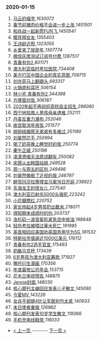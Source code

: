 ### 2020-01-15 
1. [ 马云的福字 ](https://s.weibo.com/weibo?q=%23%E9%A9%AC%E4%BA%91%E7%9A%84%E7%A6%8F%E5%AD%97%23&Refer=top) *1630072*
1. [ 春节前猪肉价格不会进一步上涨 ](https://s.weibo.com/weibo?q=%23%E6%98%A5%E8%8A%82%E5%89%8D%E7%8C%AA%E8%82%89%E4%BB%B7%E6%A0%BC%E4%B8%8D%E4%BC%9A%E8%BF%9B%E4%B8%80%E6%AD%A5%E4%B8%8A%E6%B6%A8%23&Refer=top) *1451501*
1. [ 和肖战一起新愿FUN飞 ](https://s.weibo.com/weibo?q=%E5%92%8C%E8%82%96%E6%88%98%E4%B8%80%E8%B5%B7%E6%96%B0%E6%84%BFFUN%E9%A3%9E&Refer=top) *1450541*
1. [ 樱井翔女友 ](https://s.weibo.com/weibo?q=%23%E6%A8%B1%E4%BA%95%E7%BF%94%E5%A5%B3%E5%8F%8B%23&Refer=top) *1355403*
1. [ 王诗龄近照 ](https://s.weibo.com/weibo?q=%23%E7%8E%8B%E8%AF%97%E9%BE%84%E8%BF%91%E7%85%A7%23&Refer=top) *1323055*
1. [ 乡爱来了就是年 ](https://s.weibo.com/weibo?q=%23%E4%B9%A1%E7%88%B1%E6%9D%A5%E4%BA%86%E5%B0%B1%E6%98%AF%E5%B9%B4%23&topic_ad=1&Refer=top) *1307774*
1. [ 微信灰度测试订阅号付费 ](https://s.weibo.com/weibo?q=%23%E5%BE%AE%E4%BF%A1%E7%81%B0%E5%BA%A6%E6%B5%8B%E8%AF%95%E8%AE%A2%E9%98%85%E5%8F%B7%E4%BB%98%E8%B4%B9%23&Refer=top) *1287517*
1. [ 青春有你2 ](https://s.weibo.com/weibo?q=%23%E9%9D%92%E6%98%A5%E6%9C%89%E4%BD%A02%23&Refer=top) *801171*
1. [ 澳大利亚临时考拉医院 ](https://s.weibo.com/weibo?q=%23%E6%BE%B3%E5%A4%A7%E5%88%A9%E4%BA%9A%E4%B8%B4%E6%97%B6%E8%80%83%E6%8B%89%E5%8C%BB%E9%99%A2%23&Refer=top) *734408*
1. [ 美方打压中国企业的真实意图 ](https://s.weibo.com/weibo?q=%23%E7%BE%8E%E6%96%B9%E6%89%93%E5%8E%8B%E4%B8%AD%E5%9B%BD%E4%BC%81%E4%B8%9A%E7%9A%84%E7%9C%9F%E5%AE%9E%E6%84%8F%E5%9B%BE%23&Refer=top) *709715*
1. [ 刘亦菲马上翻跟头 ](https://s.weibo.com/weibo?q=%23%E5%88%98%E4%BA%A6%E8%8F%B2%E9%A9%AC%E4%B8%8A%E7%BF%BB%E8%B7%9F%E5%A4%B4%23&Refer=top) *693317*
1. [ 火锅底料耳环 ](https://s.weibo.com/weibo?q=%23%E7%81%AB%E9%94%85%E5%BA%95%E6%96%99%E8%80%B3%E7%8E%AF%23&Refer=top) *506154*
1. [ 林小宅 青春有你2 ](https://s.weibo.com/weibo?q=%E6%9E%97%E5%B0%8F%E5%AE%85%20%E9%9D%92%E6%98%A5%E6%9C%89%E4%BD%A02&Refer=top) *344398*
1. [ 方便面炒饭 ](https://s.weibo.com/weibo?q=%23%E6%96%B9%E4%BE%BF%E9%9D%A2%E7%82%92%E9%A5%AD%23&Refer=top) *306187*
1. [ 2020年起不再组织高校自主招生 ](https://s.weibo.com/weibo?q=%232020%E5%B9%B4%E8%B5%B7%E4%B8%8D%E5%86%8D%E7%BB%84%E7%BB%87%E9%AB%98%E6%A0%A1%E8%87%AA%E4%B8%BB%E6%8B%9B%E7%94%9F%23&Refer=top) *296060*
1. [ 西宁地陷救人男孩母亲遇难 ](https://s.weibo.com/weibo?q=%23%E8%A5%BF%E5%AE%81%E5%9C%B0%E9%99%B7%E6%95%91%E4%BA%BA%E7%94%B7%E5%AD%A9%E6%AF%8D%E4%BA%B2%E9%81%87%E9%9A%BE%23&Refer=top) *252111*
1. [ 丹麦反重力瀑布 ](https://s.weibo.com/weibo?q=%23%E4%B8%B9%E9%BA%A6%E5%8F%8D%E9%87%8D%E5%8A%9B%E7%80%91%E5%B8%83%23&Refer=top) *252046*
1. [ 故宫取消年夜饭 ](https://s.weibo.com/weibo?q=%E6%95%85%E5%AE%AB%E5%8F%96%E6%B6%88%E5%B9%B4%E5%A4%9C%E9%A5%AD&Refer=top) *251577*
1. [ 姐姐结婚那天弟弟有多难过 ](https://s.weibo.com/weibo?q=%23%E5%A7%90%E5%A7%90%E7%BB%93%E5%A9%9A%E9%82%A3%E5%A4%A9%E5%BC%9F%E5%BC%9F%E6%9C%89%E5%A4%9A%E9%9A%BE%E8%BF%87%23&Refer=top) *251190*
1. [ 刘昊然花手 ](https://s.weibo.com/weibo?q=%23%E5%88%98%E6%98%8A%E7%84%B6%E8%8A%B1%E6%89%8B%23&Refer=top) *250994*
1. [ 喝了奶茶晚上睡觉时的我 ](https://s.weibo.com/weibo?q=%23%E5%96%9D%E4%BA%86%E5%A5%B6%E8%8C%B6%E6%99%9A%E4%B8%8A%E7%9D%A1%E8%A7%89%E6%97%B6%E7%9A%84%E6%88%91%23&Refer=top) *250774*
1. [ 秦牛正威 ](https://s.weibo.com/weibo?q=%23%E7%A7%A6%E7%89%9B%E6%AD%A3%E5%A8%81%23&Refer=top) *250196*
1. [ 凌潇肃唱无法原谅翻车 ](https://s.weibo.com/weibo?q=%23%E5%87%8C%E6%BD%87%E8%82%83%E5%94%B1%E6%97%A0%E6%B3%95%E5%8E%9F%E8%B0%85%E7%BF%BB%E8%BD%A6%23&Refer=top) *250082*
1. [ 宋茜认出韩国站姐 ](https://s.weibo.com/weibo?q=%23%E5%AE%8B%E8%8C%9C%E8%AE%A4%E5%87%BA%E9%9F%A9%E5%9B%BD%E7%AB%99%E5%A7%90%23&Refer=top) *249528*
1. [ 周一与周五的区别 ](https://s.weibo.com/weibo?q=%23%E5%91%A8%E4%B8%80%E4%B8%8E%E5%91%A8%E4%BA%94%E7%9A%84%E5%8C%BA%E5%88%AB%23&Refer=top) *249496*
1. [ 刘昊然像极了近视的我 ](https://s.weibo.com/weibo?q=%23%E5%88%98%E6%98%8A%E7%84%B6%E5%83%8F%E6%9E%81%E4%BA%86%E8%BF%91%E8%A7%86%E7%9A%84%E6%88%91%23&Refer=top) *246797*
1. [ 醉驾玛莎拉蒂撞宝马案16日开庭 ](https://s.weibo.com/weibo?q=%23%E9%86%89%E9%A9%BE%E7%8E%9B%E8%8E%8E%E6%8B%89%E8%92%82%E6%92%9E%E5%AE%9D%E9%A9%AC%E6%A1%8816%E6%97%A5%E5%BC%80%E5%BA%AD%23&Refer=top) *238922*
1. [ 东海龙王的侄女儿 ](https://s.weibo.com/weibo?q=%23%E4%B8%9C%E6%B5%B7%E9%BE%99%E7%8E%8B%E7%9A%84%E4%BE%84%E5%A5%B3%E5%84%BF%23&Refer=top) *227540*
1. [ 澳大利亚已射杀5000头骆驼 ](https://s.weibo.com/weibo?q=%23%E6%BE%B3%E5%A4%A7%E5%88%A9%E4%BA%9A%E5%B7%B2%E5%B0%84%E6%9D%805000%E5%A4%B4%E9%AA%86%E9%A9%BC%23&Refer=top) *223242*
1. [ 小花瓣腮红 ](https://s.weibo.com/weibo?q=%23%E5%B0%8F%E8%8A%B1%E7%93%A3%E8%85%AE%E7%BA%A2%23&Refer=top) *220752*
1. [ 家长拎起4岁男孩扔出数米 ](https://s.weibo.com/weibo?q=%23%E5%AE%B6%E9%95%BF%E6%8B%8E%E8%B5%B74%E5%B2%81%E7%94%B7%E5%AD%A9%E6%89%94%E5%87%BA%E6%95%B0%E7%B1%B3%23&Refer=top) *218071*
1. [ 得知期末成绩时的你 ](https://s.weibo.com/weibo?q=%23%E5%BE%97%E7%9F%A5%E6%9C%9F%E6%9C%AB%E6%88%90%E7%BB%A9%E6%97%B6%E7%9A%84%E4%BD%A0%23&Refer=top) *203737*
1. [ 洛杉矶一波音客机紧急空中放油 ](https://s.weibo.com/weibo?q=%23%E6%B4%9B%E6%9D%89%E7%9F%B6%E4%B8%80%E6%B3%A2%E9%9F%B3%E5%AE%A2%E6%9C%BA%E7%B4%A7%E6%80%A5%E7%A9%BA%E4%B8%AD%E6%94%BE%E6%B2%B9%23&Refer=top) *198848*
1. [ 轻伤考拉被喂过量水死亡 ](https://s.weibo.com/weibo?q=%23%E8%BD%BB%E4%BC%A4%E8%80%83%E6%8B%89%E8%A2%AB%E5%96%82%E8%BF%87%E9%87%8F%E6%B0%B4%E6%AD%BB%E4%BA%A1%23&Refer=top) *191985*
1. [ 英首相回应美国劝英国弃用华为5G ](https://s.weibo.com/weibo?q=%23%E8%8B%B1%E9%A6%96%E7%9B%B8%E5%9B%9E%E5%BA%94%E7%BE%8E%E5%9B%BD%E5%8A%9D%E8%8B%B1%E5%9B%BD%E5%BC%83%E7%94%A8%E5%8D%8E%E4%B8%BA5G%23&Refer=top) *181532*
1. [ 特斯拉市值逼近1000亿美元 ](https://s.weibo.com/weibo?q=%23%E7%89%B9%E6%96%AF%E6%8B%89%E5%B8%82%E5%80%BC%E9%80%BC%E8%BF%911000%E4%BA%BF%E7%BE%8E%E5%85%83%23&Refer=top) *176112*
1. [ 青春有你2选手官宣 ](https://s.weibo.com/weibo?q=%23%E9%9D%92%E6%98%A5%E6%9C%89%E4%BD%A02%E9%80%89%E6%89%8B%E5%AE%98%E5%AE%A3%23&Refer=top) *175463*
1. [ 奶酪马克杯 ](https://s.weibo.com/weibo?q=%23%E5%A5%B6%E9%85%AA%E9%A9%AC%E5%85%8B%E6%9D%AF%23&Refer=top) *173439*
1. [ 6岁男孩为澳大利亚筹款 ](https://s.weibo.com/weibo?q=%236%E5%B2%81%E7%94%B7%E5%AD%A9%E4%B8%BA%E6%BE%B3%E5%A4%A7%E5%88%A9%E4%BA%9A%E7%AD%B9%E6%AC%BE%23&Refer=top) *171927*
1. [ 哪吒衍生漫画 ](https://s.weibo.com/weibo?q=%23%E5%93%AA%E5%90%92%E8%A1%8D%E7%94%9F%E6%BC%AB%E7%94%BB%23&Refer=top) *170356*
1. [ 年度最惨公司年会 ](https://s.weibo.com/weibo?q=%23%E5%B9%B4%E5%BA%A6%E6%9C%80%E6%83%A8%E5%85%AC%E5%8F%B8%E5%B9%B4%E4%BC%9A%23&Refer=top) *153715*
1. [ 花木兰电视预告 ](https://s.weibo.com/weibo?q=%23%E8%8A%B1%E6%9C%A8%E5%85%B0%E7%94%B5%E8%A7%86%E9%A2%84%E5%91%8A%23&Refer=top) *148875*
1. [ Jennie封面 ](https://s.weibo.com/weibo?q=%23Jennie%E5%B0%81%E9%9D%A2%23&Refer=top) *148030*
1. [ 核心期刊主编回应发表儿子散文 ](https://s.weibo.com/weibo?q=%E6%A0%B8%E5%BF%83%E6%9C%9F%E5%88%8A%E4%B8%BB%E7%BC%96%E5%9B%9E%E5%BA%94%E5%8F%91%E8%A1%A8%E5%84%BF%E5%AD%90%E6%95%A3%E6%96%87&Refer=top) *145090*
1. [ 今夏MV ](https://s.weibo.com/weibo?q=%23%E4%BB%8A%E5%A4%8FMV%23&Refer=top) *143226*
1. [ 女兵手部缝4针让军医别包太紧 ](https://s.weibo.com/weibo?q=%23%E5%A5%B3%E5%85%B5%E6%89%8B%E9%83%A8%E7%BC%9D4%E9%92%88%E8%AE%A9%E5%86%9B%E5%8C%BB%E5%88%AB%E5%8C%85%E5%A4%AA%E7%B4%A7%23&Refer=top) *140933*
1. [ 末日使者重做 ](https://s.weibo.com/weibo?q=%23%E6%9C%AB%E6%97%A5%E4%BD%BF%E8%80%85%E9%87%8D%E5%81%9A%23&Refer=top) *126982*
1. [ 核心期刊发表10岁学生散文 ](https://s.weibo.com/weibo?q=%23%E6%A0%B8%E5%BF%83%E6%9C%9F%E5%88%8A%E5%8F%91%E8%A1%A810%E5%B2%81%E5%AD%A6%E7%94%9F%E6%95%A3%E6%96%87%23&Refer=top) *119366*
1. [ 手机充电线鞋带 ](https://s.weibo.com/weibo?q=%23%E6%89%8B%E6%9C%BA%E5%85%85%E7%94%B5%E7%BA%BF%E9%9E%8B%E5%B8%A6%23&Refer=top) *116033* 

- [ < 上一页 ](https://github.com/able8/weibo-hot-record/blob/master/2020-01-14.md) -------- [ 下一页 > ](https://github.com/able8/weibo-hot-record/blob/master/2020-01-16.md)